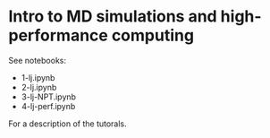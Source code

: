 # Intro to MD simulations and high-performance computing

See notebooks:

  * 1-lj.ipynb
  * 2-lj.ipynb
  * 3-lj-NPT.ipynb
  * 4-lj-perf.ipynb

For a description of the tutorals.
